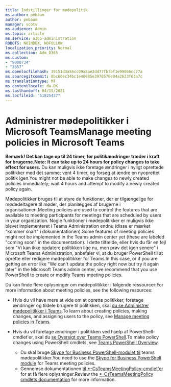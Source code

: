 ```yaml
---
title: Indstillinger for mødepolitik
ms.author: pebaum
author: pebaum
manager: scotv
ms.audience: Admin
ms.topic: article
ms.service: o365-administration
ROBOTS: NOINDEX, NOFOLLOW
localization_priority: Normal
ms.collection: Adm_O365
ms.custom:
- "9000734"
- "2657"
ms.openlocfilehash: 39151d3a56cc09a8ae2dd77fb7bf1e99066cc77a
ms.sourcegitcommit: 8bc60ec34bc1e40685e3976576e04a2623f63a7c
ms.translationtype: MT
ms.contentlocale: da-DK
ms.lasthandoff: 04/15/2021
ms.locfileid: "51825437"
---
```

# <a name="manage-meeting-policies-in-microsoft-teams"></a><span data-ttu-id="6e71c-102">Administrer mødepolitikker i Microsoft Teams</span><span class="sxs-lookup"><span data-stu-id="6e71c-102">Manage meeting policies in Microsoft Teams</span></span>

<span data-ttu-id="6e71c-103">**Bemærk! Det kan tage op til 24 timer, før politikændringer træder i kraft for brugerne.**</span><span class="sxs-lookup"><span data-stu-id="6e71c-103">**Note: It can take up to 24 hours for policy changes to take effect for users.**</span></span> <span data-ttu-id="6e71c-104">Du kan muligvis ikke foretage ændringer i nyligt oprettede politikker med det samme; vent 4 timer, og forsøg at ændre en nyoprettet politik igen.</span><span class="sxs-lookup"><span data-stu-id="6e71c-104">You might not be able to make changes to newly created policies immediately; wait 4 hours and attempt to modify a newly created policy again.</span></span>

<span data-ttu-id="6e71c-105">Mødepolitikker bruges til at styre de funktioner, der er tilgængelige for mødedeltagere til møder, der planlægges af brugerne i organisationen.</span><span class="sxs-lookup"><span data-stu-id="6e71c-105">Meeting policies are used to control the features that are available to meeting participants for meetings that are scheduled by users in your organization.</span></span> <span data-ttu-id="6e71c-106">Nogle funktioner i mødepolitikker er muligvis ikke blevet implementeret i Teams Administration endnu (disse er mærket "kommer snart" i dokumentationen).</span><span class="sxs-lookup"><span data-stu-id="6e71c-106">Some features of meeting policies might not be implemented in the Teams admin center yet (these are labeled "coming soon" in the documentation).</span></span> <span data-ttu-id="6e71c-107">I dette tilfælde, eller hvis du får en fejl som "Vi kan ikke opdatere politikken lige nu, men prøv det igen senere" i Microsoft Teams Administration, anbefaler vi, at du bruger PowerShell til at oprette eller redigere mødepolitikker for Teams.</span><span class="sxs-lookup"><span data-stu-id="6e71c-107">In this case, or if you are getting an error like "We can't update the policy right now but try it again later" in the Microsoft Teams admin center, we recommend that you use PowerShell to create or modify Teams meeting policies.</span></span> 

<span data-ttu-id="6e71c-108">Du kan finde flere oplysninger om mødepolitikker i følgende ressourcer:</span><span class="sxs-lookup"><span data-stu-id="6e71c-108">For more information about meeting policies, see the following resources:</span></span>

- <span data-ttu-id="6e71c-109">Hvis du vil have mere at vide om at oprette politikker, foretage ændringer og tildele brugere til politikken, skal [du se Administrer mødepolitikker i Teams](https://docs.microsoft.com/microsoftteams/meeting-policies-in-teams).</span><span class="sxs-lookup"><span data-stu-id="6e71c-109">To learn about creating policies, making changes, and assigning users to the policy, see [Manage meeting policies in Teams](https://docs.microsoft.com/microsoftteams/meeting-policies-in-teams).</span></span>

- <span data-ttu-id="6e71c-110">Hvis du vil foretage ændringer i politikken ved hjælp af PowerShell-cmdlet'er, skal du [se Oversigt over Teams PowerShell](https://docs.microsoft.com/microsoftteams/teams-powershell-overview).</span><span class="sxs-lookup"><span data-stu-id="6e71c-110">To make policy changes using PowerShell cmdlets, see [Teams PowerShell Overview](https://docs.microsoft.com/microsoftteams/teams-powershell-overview).</span></span> 
    - <span data-ttu-id="6e71c-111">Du skal bruge [Skype for Business PowerShell-modulet til](https://docs.microsoft.com/skypeforbusiness/set-up-your-computer-for-windows-powershell/download-and-install-the-skype-for-business-online-connector) teams mødepolitikker.</span><span class="sxs-lookup"><span data-stu-id="6e71c-111">You need to use the [Skype for Business PowerShell module](https://docs.microsoft.com/skypeforbusiness/set-up-your-computer-for-windows-powershell/download-and-install-the-skype-for-business-online-connector) for Teams meeting policies.</span></span> 
    - <span data-ttu-id="6e71c-112">Gennemse dokumentationen [til \*-CsTeamsMeetingPolicy-cmdlet'er](https://docs.microsoft.com/search/?search=CsTeamsMeetingPolicy&view=skype-ps) for at få flere oplysninger.</span><span class="sxs-lookup"><span data-stu-id="6e71c-112">Review the [\*-CsTeamsMeetingPolicy cmdlets documentation](https://docs.microsoft.com/search/?search=CsTeamsMeetingPolicy&view=skype-ps) for more information.</span></span>

